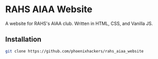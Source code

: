 # RAHS AIAA Website

A website for RAHS's AIAA club. Written in HTML, CSS, and Vanilla JS.

## Installation

```sh
git clone https://github.com/phoenixhackers/rahs_aiaa_website
```
